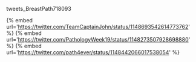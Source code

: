 tweets_BreastPath718093

{% embed url='https://twitter.com/TeamCaptainJohn/status/1148693542614773762' %}
{% embed url='https://twitter.com/PathologyWeek19/status/1148273507928698880' %}
{% embed url='https://twitter.com/path4ever/status/1148442066017538054' %}
